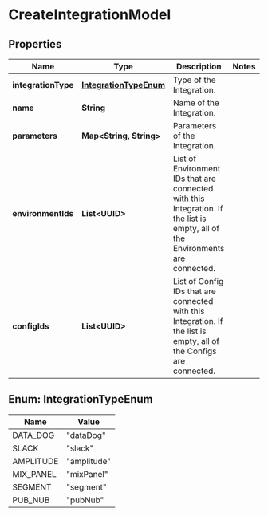 

# CreateIntegrationModel


## Properties

| Name | Type | Description | Notes |
|------------ | ------------- | ------------- | -------------|
|**integrationType** | [**IntegrationTypeEnum**](#IntegrationTypeEnum) | Type of the Integration. |  |
|**name** | **String** | Name of the Integration. |  |
|**parameters** | **Map&lt;String, String&gt;** | Parameters of the Integration. |  |
|**environmentIds** | **List&lt;UUID&gt;** | List of Environment IDs that are connected with this Integration. If the list is empty, all of the Environments are connected. |  |
|**configIds** | **List&lt;UUID&gt;** | List of Config IDs that are connected with this Integration. If the list is empty, all of the Configs are connected. |  |



## Enum: IntegrationTypeEnum

| Name | Value |
|---- | -----|
| DATA_DOG | &quot;dataDog&quot; |
| SLACK | &quot;slack&quot; |
| AMPLITUDE | &quot;amplitude&quot; |
| MIX_PANEL | &quot;mixPanel&quot; |
| SEGMENT | &quot;segment&quot; |
| PUB_NUB | &quot;pubNub&quot; |



